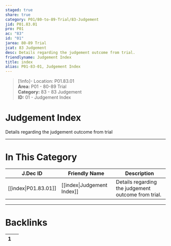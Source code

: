```yaml
---  
staged: true  
share: true  
category: P01/80-to-89-Trial/83-Judgement  
jid: P01.83.01  
pro: P01  
ac: "83"  
id: "01"  
jarea: 80-89 Trial  
jcat: 83 Judgement  
desc: Details regarding the judgement outcome from trial.  
friendlyname: Judgement Index  
title: index  
alias: P01-83-01, Judgement Index  
---  
```

  
>[!info]- Location: P01.83.01  
>**Area:** P01 - 80-89 Trial  
>**Category:** 83 - 83 Judgement  
>**ID:** 01 - Judgement Index  
  
# Judgement Index  
  
Details regarding the judgement outcome from trial  
   
  
  
---  
# In This Category  
  
| J.Dec ID                                                               | Friendly Name                                                                | Description                                         |  
| ---------------------------------------------------------------------- | ---------------------------------------------------------------------------- | --------------------------------------------------- |  
| [[index\|P01.83.01]] | [[index\|Judgement Index]] | Details regarding the judgement outcome from trial. |  
  
  
---  
# Backlinks  
<div><table class="dataview table-view-table"><thead class="table-view-thead"><tr class="table-view-tr-header"><th class="table-view-th"><span></span><span class="dataview small-text">1</span></th><th class="table-view-th"><span></span></th></tr></thead><tbody class="table-view-tbody"></tbody></table></div>